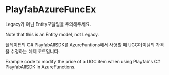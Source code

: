 # PlayfabAzureFuncEx

Legacy가 아닌 Entity모델임을 주의해주세요.

Note that this is an Entity model, not Legacy.

플레이팹의 C# PlayfabAllSDK를 AzureFuntions에서 사용할 때
UGC아이템의 가격을 수정하는 예제 코드입니다.

Example code to modify the price of a UGC item when using Playfab's C# PlayfabAllSDK in AzureFunctions.
